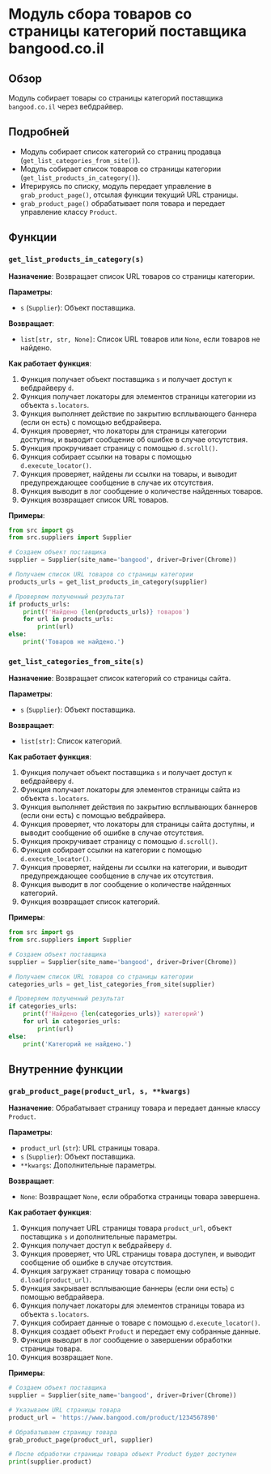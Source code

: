 # Модуль сбора товаров со страницы категорий поставщика bangood.co.il

## Обзор

Модуль собирает товары со страницы категорий поставщика `bangood.co.il` через вебдрайвер.

## Подробней

- Модуль собирает список категорий со страниц продавца (`get_list_categories_from_site()`).
- Модуль собирает список товаров со страницы категории (`get_list_products_in_category()`).
- Итерируясь по списку, модуль передает управление в `grab_product_page()`, отсылая функции текущий URL страницы.
- `grab_product_page()` обрабатывает поля товара и передает управление классу `Product`.

## Функции

### `get_list_products_in_category(s)`

**Назначение**: Возвращает список URL товаров со страницы категории. 

**Параметры**:
- `s` (`Supplier`): Объект поставщика.

**Возвращает**:
- `list[str, str, None]`: Список URL товаров или `None`, если товаров не найдено.

**Как работает функция**:

1. Функция получает объект поставщика `s` и получает доступ к вебдрайверу `d`.
2. Функция получает локаторы для элементов страницы категории из объекта `s.locators`.
3. Функция выполняет действие по закрытию всплывающего баннера (если он есть) с помощью вебдрайвера.
4. Функция проверяет, что локаторы для страницы категории доступны, и выводит сообщение об ошибке в случае отсутствия.
5. Функция прокручивает страницу с помощью `d.scroll()`.
6. Функция собирает ссылки на товары с помощью `d.execute_locator()`.
7. Функция проверяет, найдены ли ссылки на товары, и выводит предупреждающее сообщение в случае их отсутствия.
8. Функция выводит в лог сообщение о количестве найденных товаров.
9. Функция возвращает список URL товаров.

**Примеры**:
```python
from src import gs
from src.suppliers import Supplier

# Создаем объект поставщика
supplier = Supplier(site_name='bangood', driver=Driver(Chrome))

# Получаем список URL товаров со страницы категории
products_urls = get_list_products_in_category(supplier)

# Проверяем полученный результат
if products_urls:
    print(f'Найдено {len(products_urls)} товаров')
    for url in products_urls:
        print(url)
else:
    print('Товаров не найдено.')
```

### `get_list_categories_from_site(s)`

**Назначение**: Возвращает список категорий со страницы сайта.

**Параметры**:
- `s` (`Supplier`): Объект поставщика.

**Возвращает**:
- `list[str]`: Список категорий.

**Как работает функция**:

1. Функция получает объект поставщика `s` и получает доступ к вебдрайверу `d`.
2. Функция получает локаторы для элементов страницы сайта из объекта `s.locators`.
3. Функция выполняет действия по закрытию всплывающих баннеров (если они есть) с помощью вебдрайвера.
4. Функция проверяет, что локаторы для страницы сайта доступны, и выводит сообщение об ошибке в случае отсутствия.
5. Функция прокручивает страницу с помощью `d.scroll()`.
6. Функция собирает ссылки на категории с помощью `d.execute_locator()`.
7. Функция проверяет, найдены ли ссылки на категории, и выводит предупреждающее сообщение в случае их отсутствия.
8. Функция выводит в лог сообщение о количестве найденных категорий.
9. Функция возвращает список категорий.

**Примеры**:

```python
from src import gs
from src.suppliers import Supplier

# Создаем объект поставщика
supplier = Supplier(site_name='bangood', driver=Driver(Chrome))

# Получаем список URL товаров со страницы категории
categories_urls = get_list_categories_from_site(supplier)

# Проверяем полученный результат
if categories_urls:
    print(f'Найдено {len(categories_urls)} категорий')
    for url in categories_urls:
        print(url)
else:
    print('Категорий не найдено.')
```

## Внутренние функции

### `grab_product_page(product_url, s, **kwargs)`

**Назначение**: Обрабатывает страницу товара и передает данные классу `Product`.

**Параметры**:
- `product_url` (`str`): URL страницы товара.
- `s` (`Supplier`): Объект поставщика.
- `**kwargs`: Дополнительные параметры.

**Возвращает**:
- `None`: Возвращает `None`, если обработка страницы товара завершена.

**Как работает функция**:

1. Функция получает URL страницы товара `product_url`, объект поставщика `s` и дополнительные параметры.
2. Функция получает доступ к вебдрайверу `d`.
3. Функция проверяет, что URL страницы товара доступен, и выводит сообщение об ошибке в случае отсутствия.
4. Функция загружает страницу товара с помощью `d.load(product_url)`.
5. Функция закрывает всплывающие баннеры (если они есть) с помощью вебдрайвера.
6. Функция получает локаторы для элементов страницы товара из объекта `s.locators`.
7. Функция собирает данные о товаре с помощью `d.execute_locator()`.
8. Функция создает объект `Product` и передает ему собранные данные.
9. Функция выводит в лог сообщение о завершении обработки страницы товара.
10. Функция возвращает `None`.

**Примеры**:
```python
# Создаем объект поставщика
supplier = Supplier(site_name='bangood', driver=Driver(Chrome))

# Указываем URL страницы товара
product_url = 'https://www.bangood.com/product/1234567890'

# Обрабатываем страницу товара
grab_product_page(product_url, supplier)

# После обработки страницы товара объект Product будет доступен
print(supplier.product)